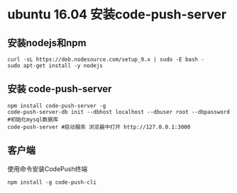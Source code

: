 # ubuntu 16.04 安装code-push-server

## 安装nodejs和npm

```shell
curl -sL https://deb.nodesource.com/setup_9.x | sudo -E bash -
sudo apt-get install -y nodejs
```

## 安装 code-push-server

```shell
npm install code-push-server -g
code-push-server-db init --dbhost localhost --dbuser root --dbpassword #初始化mysql数据库
code-push-server #启动服务 浏览器中打开 http://127.0.0.1:3000
```

## 客户端

使用命令安装CodePush终端

```shell
npm install -g code-push-cli
```